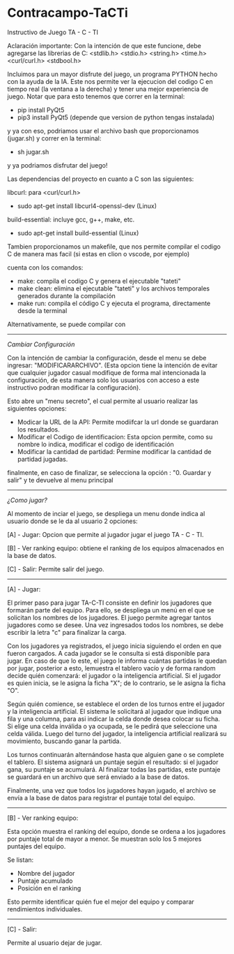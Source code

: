 # Contracampo-TaCTi
Instructivo de Juego TA - C - TI

Aclaración importante:
Con la intención de que este funcione, debe agregarse las librerias de C:
  <stdlib.h>
	<stdio.h>
	<string.h>
	<time.h>
  <curl/curl.h>
  <stdbool.h>

Incluimos para un mayor disfrute del juego, un programa PYTHON hecho con la ayuda de la IA.
Este nos permite ver la ejecucion del codigo C en tiempo real (la ventana a la derecha) y tener una mejor experiencia de juego.
Notar que para esto tenemos que correr en la terminal:
- pip install PyQt5
- pip3 install PyQt5 (depende que version de python tengas instalada)

y ya con eso, podriamos usar el archivo bash que proporcionamos (jugar.sh) y correr en la terminal:
- sh jugar.sh

y ya podriamos disfrutar del juego!

Las dependencias del proyecto en cuanto a C son las siguientes:

libcurl: para <curl/curl.h>
- sudo apt-get install libcurl4-openssl-dev (Linux)

build-essential: incluye gcc, g++, make, etc.

- sudo apt-get install build-essential (Linux)

Tambien proporcionamos un makefile, que nos permite compilar el codigo C de manera mas facil (si estas en clion o vscode, por ejemplo)

cuenta con los comandos:

- make: compila el codigo C y genera el ejecutable "tateti"
- make clean: elimina el ejecutable "tateti" y los archivos temporales generados durante la compilación
- make run: compila el código C y ejecuta el programa, directamente desde la terminal

Alternativamente, se puede compilar con

--------------------------------------------------------------------------------------------------
*Cambiar Configuración*

Con la intención de cambiar la configuración, desde el menu se debe ingresar: "MODIFICARARCHIVO". (Esta opcion tiene la intención de evitar que cualquier jugador casual modifique de forma mal intencionada la configuración, de esta manera solo los usuarios con acceso a este instructivo podran modificar la configuración).

Esto abre un "menu secreto", el cual permite al usuario realizar las siguientes opciones:
- Modicar la URL de la API: Permite modiifcar la url donde se guardaran los resultados.
- Modificar el Codigo de identificacion: Esta opcion permite, como su nombre lo indica, modificar el codigo de identificación
- Modificar la cantidad de partidad: Permine modificar la cantidad de partidad jugadas.

finalmente, en caso de finalizar, se selecciona la opción : "0. Guardar y salir" y te devuelve al menu principal


--------------------------------------------------------------------------------------------------


*¿Como jugar?*

Al momento de inciar el juego, se despliega un menu donde indica al usuario donde se le da al usuario 2 opciones:

[A] - Jugar: Opcion que permite al jugador jugar el juego TA - C - TI.

[B] - Ver ranking equipo: obtiene el ranking de los equipos almacenados en la base de datos.

[C] - Salir: Permite salir del juego.

--------------------------------------
[A] - Jugar:


El primer paso para jugar TA-C-TI consiste en definir los jugadores que formarán parte del equipo. Para ello, se despliega un menú en el que se solicitan los nombres de los jugadores. El juego permite agregar tantos jugadores como se desee. Una vez ingresados todos los nombres, se debe escribir la letra "c" para finalizar la carga.

Con los jugadores ya registrados, el juego inicia siguiendo el orden en que fueron cargados. A cada jugador se le consulta si está disponible para jugar. En caso de que lo este, el juego le informa cuántas partidas le quedan por jugar, posterior a esto, lemuestra el tablero vacío y de forma random decide quién comenzará: el jugador o la inteligencia artificial. Si el jugador es quien inicia, se le asigna la ficha "X"; de lo contrario, se le asigna la ficha "O".

Según quién comience, se establece el orden de los turnos entre el jugador y la inteligencia artificial. El sistema le solicitará al jugador que indique una fila y una columna, para asi indicar la celda donde desea colocar su ficha. Si elige una celda inválida o ya ocupada, se le pedirá que seleccione una celda válida. Luego del turno del jugador, la inteligencia artificial realizará su movimiento, buscando ganar la partida.

Los turnos continuarán alternándose hasta que alguien gane o se complete el tablero. El sistema asignará un puntaje según el resultado: si el jugador gana, su puntaje se acumulará. Al finalizar todas las partidas, este puntaje se guardará en un archivo que será enviado a la base de datos.

Finalmente, una vez que todos los jugadores hayan jugado, el archivo se envía a la base de datos para registrar el puntaje total del equipo.



--------------------------------------
[B] - Ver ranking equipo:

Esta opción muestra el ranking del equipo, donde se ordena a los jugadores por puntaje total de mayor a menor. Se muestran solo los 5 mejores puntajes del equipo.

Se listan:
-  ⁠Nombre del jugador
-  ⁠Puntaje acumulado
-  ⁠Posición en el ranking

Esto permite identificar quién fue el mejor del equipo y comparar rendimientos individuales.

--------------------------------------
[C] - Salir:

Permite al usuario dejar de jugar.
